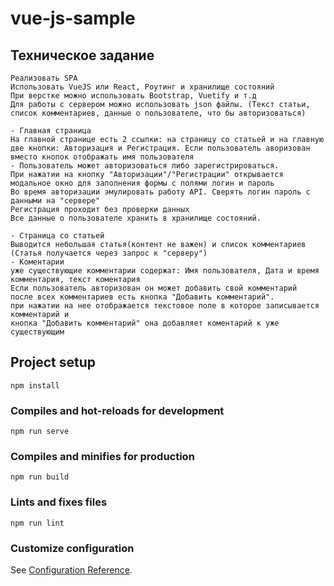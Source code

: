 # vue-js-sample

## Техническое задание
```
Реализовать SPA
Использовать VueJS или React, Роутинг и хранилище состояний
При верстке можно использовать Bootstrap, Vuetify и т.д
Для работы с сервером можно использовать json файлы. (Текст статьи, список комментариев, данные о пользователе, что бы авторизоваться)

- Главная страница
На главной странице есть 2 ссылки: на страницу со статьей и на главную
две кнопки: Авторизация и Регистрация. Если пользователь аворизован вместо кнопок отображать имя пользователя
- Пользователь может авторизоваться либо зарегистрироваться.
При нажатии на кнопку "Авторизации"/"Регистрации" открывается модальное окно для заполнения формы с полями логин и пароль
Во время авторизации эмулировать работу API. Сверять логин пароль с данными на "сервере"
Регистрация проходит без проверки данных
Все данные о пользователе хранить в хранилище состояний.

- Страница со статьей
Выводится небольшая статья(контент не важен) и список комментариев (Статья получается через запрос к "серверу")
- Коментарии
уже существующие комментарии содержат: Имя пользователя, Дата и время комментария, текст коментария
Если пользователь авторизован он может добавить свой комментарий
после всех комментариев есть кнопка "Добавить комментарий".
при нажатии на нее отображается текстовое поле в которое записывается комментарий и
кнопка "Добавить комментарий" она добавляет коментарий к уже существующим
```

## Project setup
```
npm install
```

### Compiles and hot-reloads for development
```
npm run serve
```

### Compiles and minifies for production
```
npm run build
```

### Lints and fixes files
```
npm run lint
```

### Customize configuration
See [Configuration Reference](https://cli.vuejs.org/config/).
